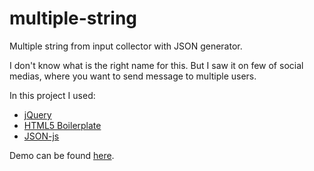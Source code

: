 multiple-string
===============

Multiple string from input collector with JSON generator.

I don't know what is the right name for this. But I saw it on few of social medias, where
you want to send message to multiple users.

In this project I used:

- [jQuery](http://jquery.com//)
- [HTML5 Boilerplate](http://html5boilerplate.com/)
- [JSON-js](http://lukasemolic.si/frendly/)

Demo can be found [here](http://lukasemolic.si/multiple-string/).